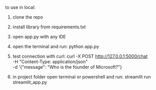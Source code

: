 to use in local:
1. clone the repo
2. install library from requirements.txt
3. open app.py with any IDE
4. open the terminal and run: python app.py
5. test connection with curl:
   curl -X POST http://127.0.0.1:5000/chat \
   -H "Content-Type: application/json" \
   -d '{"message": "Who is the founder of Microsoft?"}

6. in project folder open terminal or powershell and run:
   streamlit run streamlit_app.py
